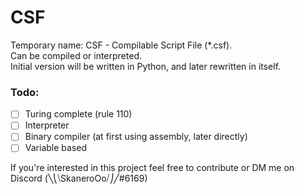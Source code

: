 # CSF

Temporary name: CSF - Compilable Script File (*.csf).  
Can be compiled or interpreted.  
Initial version will be written in Python, and later rewritten in itself.  

### Todo:
- [ ] Turing complete (rule 110)  
- [ ] Interpreter  
- [ ] Binary compiler (at first using assembly, later directly)  
- [ ] Variable based  

If you're interested in this project feel free to contribute or DM me on Discord (╲⎝⧹SkaneroOo⧸⎠╱#6169)